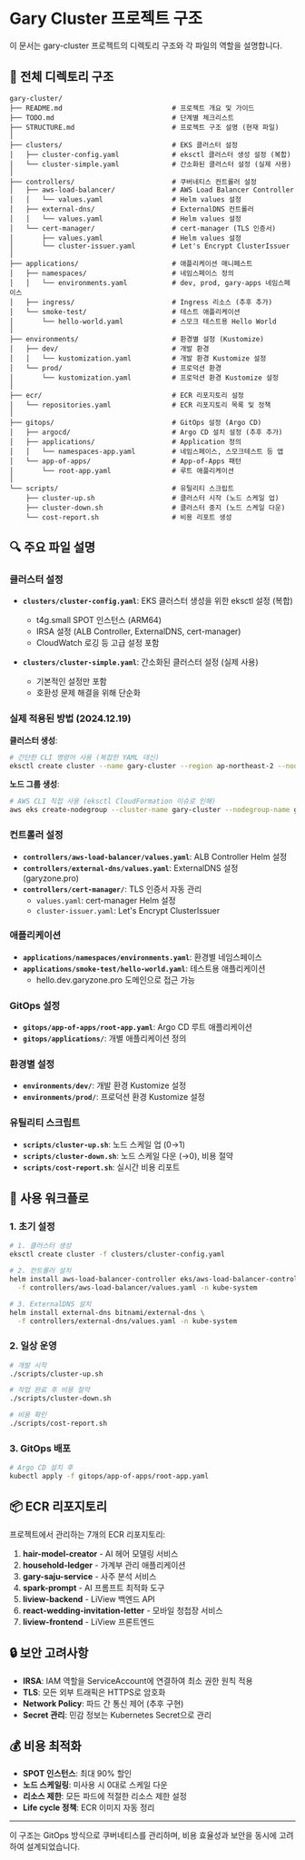 # Gary Cluster 프로젝트 구조

이 문서는 gary-cluster 프로젝트의 디렉토리 구조와 각 파일의 역할을 설명합니다.

## 📁 전체 디렉토리 구조

```
gary-cluster/
├── README.md                           # 프로젝트 개요 및 가이드
├── TODO.md                             # 단계별 체크리스트
├── STRUCTURE.md                        # 프로젝트 구조 설명 (현재 파일)
│
├── clusters/                           # EKS 클러스터 설정
│   ├── cluster-config.yaml             # eksctl 클러스터 생성 설정 (복합)
│   └── cluster-simple.yaml             # 간소화된 클러스터 설정 (실제 사용)
│
├── controllers/                        # 쿠버네티스 컨트롤러 설정
│   ├── aws-load-balancer/              # AWS Load Balancer Controller
│   │   └── values.yaml                 # Helm values 설정
│   ├── external-dns/                   # ExternalDNS 컨트롤러
│   │   └── values.yaml                 # Helm values 설정
│   └── cert-manager/                   # cert-manager (TLS 인증서)
│       ├── values.yaml                 # Helm values 설정
│       └── cluster-issuer.yaml         # Let's Encrypt ClusterIssuer
│
├── applications/                       # 애플리케이션 매니페스트
│   ├── namespaces/                     # 네임스페이스 정의
│   │   └── environments.yaml           # dev, prod, gary-apps 네임스페이스
│   ├── ingress/                        # Ingress 리소스 (추후 추가)
│   └── smoke-test/                     # 테스트 애플리케이션
│       └── hello-world.yaml            # 스모크 테스트용 Hello World
│
├── environments/                       # 환경별 설정 (Kustomize)
│   ├── dev/                            # 개발 환경
│   │   └── kustomization.yaml          # 개발 환경 Kustomize 설정
│   └── prod/                           # 프로덕션 환경
│       └── kustomization.yaml          # 프로덕션 환경 Kustomize 설정
│
├── ecr/                                # ECR 리포지토리 설정
│   └── repositories.yaml               # ECR 리포지토리 목록 및 정책
│
├── gitops/                             # GitOps 설정 (Argo CD)
│   ├── argocd/                         # Argo CD 설치 설정 (추후 추가)
│   ├── applications/                   # Application 정의
│   │   └── namespaces-app.yaml         # 네임스페이스, 스모크테스트 등 앱
│   └── app-of-apps/                    # App-of-Apps 패턴
│       └── root-app.yaml               # 루트 애플리케이션
│
└── scripts/                            # 유틸리티 스크립트
    ├── cluster-up.sh                   # 클러스터 시작 (노드 스케일 업)
    ├── cluster-down.sh                 # 클러스터 중지 (노드 스케일 다운)
    └── cost-report.sh                  # 비용 리포트 생성
```

## 🔍 주요 파일 설명

### 클러스터 설정

- **`clusters/cluster-config.yaml`**: EKS 클러스터 생성을 위한 eksctl 설정 (복합)
  - t4g.small SPOT 인스턴스 (ARM64)
  - IRSA 설정 (ALB Controller, ExternalDNS, cert-manager)
  - CloudWatch 로깅 등 고급 설정 포함
  
- **`clusters/cluster-simple.yaml`**: 간소화된 클러스터 설정 (실제 사용)
  - 기본적인 설정만 포함
  - 호환성 문제 해결을 위해 단순화
  
### 실제 적용된 방법 (2024.12.19)

**클러스터 생성**:
```bash
# 간단한 CLI 명령어 사용 (복잡한 YAML 대신)
eksctl create cluster --name gary-cluster --region ap-northeast-2 --nodes 1 --with-oidc
```

**노드 그룹 생성**:
```bash  
# AWS CLI 직접 사용 (eksctl CloudFormation 이슈로 인해)
aws eks create-nodegroup --cluster-name gary-cluster --nodegroup-name gary-nodes-cli
```

### 컨트롤러 설정

- **`controllers/aws-load-balancer/values.yaml`**: ALB Controller Helm 설정
- **`controllers/external-dns/values.yaml`**: ExternalDNS 설정 (garyzone.pro)
- **`controllers/cert-manager/`**: TLS 인증서 자동 관리
  - `values.yaml`: cert-manager Helm 설정
  - `cluster-issuer.yaml`: Let's Encrypt ClusterIssuer

### 애플리케이션

- **`applications/namespaces/environments.yaml`**: 환경별 네임스페이스
- **`applications/smoke-test/hello-world.yaml`**: 테스트용 애플리케이션
  - hello.dev.garyzone.pro 도메인으로 접근 가능

### GitOps 설정

- **`gitops/app-of-apps/root-app.yaml`**: Argo CD 루트 애플리케이션
- **`gitops/applications/`**: 개별 애플리케이션 정의

### 환경별 설정

- **`environments/dev/`**: 개발 환경 Kustomize 설정
- **`environments/prod/`**: 프로덕션 환경 Kustomize 설정

### 유틸리티 스크립트

- **`scripts/cluster-up.sh`**: 노드 스케일 업 (0→1)
- **`scripts/cluster-down.sh`**: 노드 스케일 다운 (→0), 비용 절약
- **`scripts/cost-report.sh`**: 실시간 비용 리포트

## 🚀 사용 워크플로

### 1. 초기 설정

```bash
# 1. 클러스터 생성
eksctl create cluster -f clusters/cluster-config.yaml

# 2. 컨트롤러 설치
helm install aws-load-balancer-controller eks/aws-load-balancer-controller \
  -f controllers/aws-load-balancer/values.yaml -n kube-system

# 3. ExternalDNS 설치
helm install external-dns bitnami/external-dns \
  -f controllers/external-dns/values.yaml -n kube-system
```

### 2. 일상 운영

```bash
# 개발 시작
./scripts/cluster-up.sh

# 작업 완료 후 비용 절약
./scripts/cluster-down.sh

# 비용 확인
./scripts/cost-report.sh
```

### 3. GitOps 배포

```bash
# Argo CD 설치 후
kubectl apply -f gitops/app-of-apps/root-app.yaml
```

## 📦 ECR 리포지토리

프로젝트에서 관리하는 7개의 ECR 리포지토리:

1. **hair-model-creator** - AI 헤어 모델링 서비스
2. **household-ledger** - 가계부 관리 애플리케이션
3. **gary-saju-service** - 사주 분석 서비스
4. **spark-prompt** - AI 프롬프트 최적화 도구
5. **liview-backend** - LiView 백엔드 API
6. **react-wedding-invitation-letter** - 모바일 청첩장 서비스
7. **liview-frontend** - LiView 프론트엔드

## 🔒 보안 고려사항

- **IRSA**: IAM 역할을 ServiceAccount에 연결하여 최소 권한 원칙 적용
- **TLS**: 모든 외부 트래픽은 HTTPS로 암호화
- **Network Policy**: 파드 간 통신 제어 (추후 구현)
- **Secret 관리**: 민감 정보는 Kubernetes Secret으로 관리

## 💰 비용 최적화

- **SPOT 인스턴스**: 최대 90% 할인
- **노드 스케일링**: 미사용 시 0대로 스케일 다운
- **리소스 제한**: 모든 파드에 적절한 리소스 제한 설정
- **Life cycle 정책**: ECR 이미지 자동 정리

---

이 구조는 GitOps 방식으로 쿠버네티스를 관리하며, 비용 효율성과 보안을 동시에 고려하여 설계되었습니다.
